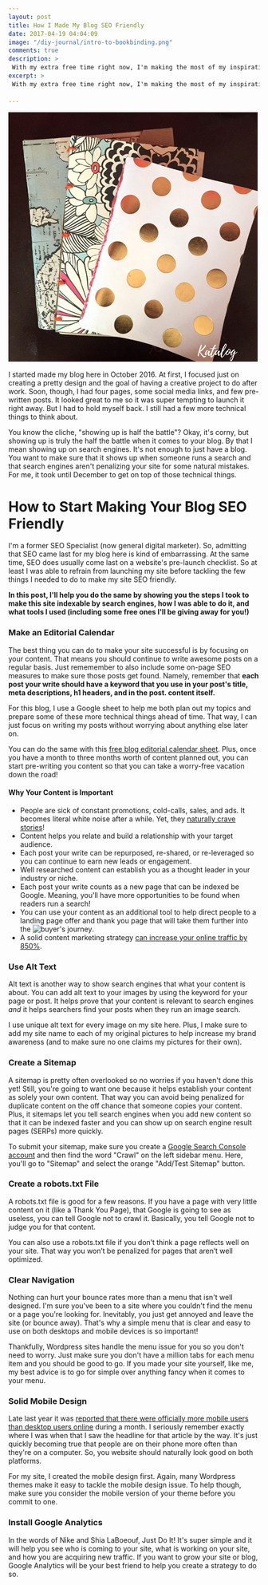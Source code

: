 ```yaml
---
layout: post
title: How I Made My Blog SEO Friendly
date: 2017-04-19 04:04:09
image: "/diy-journal/intro-to-bookbinding.png"
comments: true
description: >
 With my extra free time right now, I'm making the most of my inspiration buzz. I'm going to show you how to make a paperback journal using a simple backstitch method.
excerpt: >
 With my extra free time right now, I'm making the most of my inspiration buzz. I'm going to show you how to make a paperback journal using a simple backstitch method.

---
```

![DIY journal binding](/assets/diy-journal/intro-to-bookbinding.png)

I started made my blog here in October 2016. At first, I focused just on creating a pretty design and the goal of having a creative project to do after work. Soon, though, I had four pages, some social media links, and few pre-written posts. It looked great to me so it was super tempting to launch it right away. But I had to hold myself back. I still had a few more technical things to think about.

You know the cliche, "showing up is half the battle"? Okay, it's corny, but showing up is truly the half the battle when it comes to your blog. By that I mean showing up on search engines. It's not enough to just have a blog. You want to make sure that it shows up when someone runs a search and that search engines aren't penalizing your site for some natural mistakes. For me, it took until December to get on top of those technical things.

# How to Start Making Your Blog SEO Friendly

I'm a former SEO Specialist (now general digital marketer). So, admitting that SEO came last for my blog here is kind of embarrassing. At the same time, SEO does usually come last on a website's pre-launch checklist. So at least I was able to refrain from launching my site before tackling the few things I needed to do to make my site SEO friendly.

**In this post, I'll help you do the same by showing you the steps I took to make this site indexable by search engines, how I was able to do it, and what tools I used (including some free ones I'll be giving away for you!)**


### Make an Editorial Calendar

The best thing you can do to make your site successful is by focusing on your content. That means you should continue to write awesome posts on a regular basis. Just rememember to also include some on-page SEO measures to make sure those posts get found. Namely, remember that **each post your write should have a keyword that you use in your post's title, meta descriptions, h1 headers, and in the post. content itself.**

For this blog, I use a Google sheet to help me both plan out my topics and prepare some of these more technical things ahead of time. That way, I can just focus on writing my posts without worrying about anything else later on.

You can do the same with this [free blog editorial calendar sheet](/downloads/blog-editorial-calendar). Plus, once you have a month to three months worth of content planned out, you can start pre-writing you content so that you can take a worry-free vacation down the road!

#### Why Your Content is Important
- People are sick of constant promotions, cold-calls, sales, and ads. It becomes literal white noise after a while. Yet, they [naturally crave stories](http://www.newyorker.com/books/page-turner/can-science-explain-why-we-tell-stories)!
- Content helps you relate and build a relationship with your target audience.
- Each post your write can be repurposed, re-shared, or re-leveraged so you can continue to earn new leads or engagement.
- Well researched content can establish you as a thought leader in your industry or niche.
- Each post your write counts as a new page that can be indexed be Google. Meaning, you'll have more opportunities to be found when readers run a search!
- You can use your content as an additional tool to help direct people to a landing page offer and thank you page that will take them further into the ![buyer's journey](https://blog.hubspot.com/sales/what-is-the-buyers-journey).
- A solid content marketing strategy [can increase your online traffic by 850%](http://www.frac.tl/portfolio-item/viral-marketing-case-study/).


### Use Alt Text
Alt text is another way to show search engines that what your content is about. You can add alt text to your images by using the keyword for your page or post. It helps prove that your content is relevant to search engines *and* it helps searchers find your posts when they run an image search.

I use unique alt text for every image on my site here. Plus, I make sure to add my site name to each of my original pictures to help increase my brand awareness (and to make sure no one claims my pictures for their own).

### Create a Sitemap
A sitemap is pretty often overlooked so no worries if you haven't done this yet! Still, you're going to want one because it helps establish your content as solely your own content. That way you can avoid being penalized for duplicate content on the off chance that someone copies your content. Plus, it sitemaps let you tell search engines when you add new content so that it can be indexed faster and you can show up on search engine result pages (SERPs) more quickly.

To submit your sitemap, make sure you create a [Google Search Console account](https://www.google.com/webmasters/tools/home?hl=en&pli=1) and then find the word "Crawl" on the left sidebar menu. Here, you'll go to "Sitemap" and select the orange "Add/Test Sitemap" button.


### Create a robots.txt File

A robots.txt file is good for a few reasons. If you have a page with very little content on it (like a Thank You Page), that Google is going to see as useless, you can tell Google not to crawl it. Basically, you tell Google not to judge you for that content.

You can also use a robots.txt file if you don’t think a page reflects well on your site. That way you won’t be penalized for pages that aren’t well optimized.


### Clear Navigation
Nothing can hurt your bounce rates more than a menu that isn't well designed. I'm sure you've been to a site where you couldn't find the menu or a page you're looking for. Inevitably, you just get annoyed and leave the site (or bounce away). That's why a simple menu that is clear and easy to use on both desktops and mobile devices is so important!

Thankfully, Wordpress sites handle the menu issue for you so you don't need to worry. Just make sure you don't have a million tabs for each menu item and you should be good to go. If you made your site yourself, like me, my best advice is to go for simple over anything fancy when it comes to your menu.

### Solid Mobile Design
Late last year it was [reported that there were officially more mobile users than desktop users online](http://bgr.com/2016/11/02/internet-usage-desktop-vs-mobile/) during a month. I seriously remember exactly where I was when that I saw the headline for that article by the way. It's just quickly becoming true that people are on their phone more often than they're on a computer. So, you website should naturally look good on both platforms.

For my site, I created the mobile design first. Again, many Wordpress themes make it easy to tackle the mobile design issue. To help though, make sure you consider the mobile version of your theme before you commit to one.

### Install Google Analytics
In the words of Nike and Shia LaBoeouf, Just Do It! It's super simple and it will help you see who is coming to your site, what is working on your site, and how you are acquiring new traffic. If you want to grow your site or blog, Google Analytics will be your best friend to help you create a strategy to do so. 
